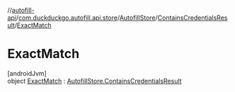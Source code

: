 //[autofill-api](../../../../../index.md)/[com.duckduckgo.autofill.api.store](../../../index.md)/[AutofillStore](../../index.md)/[ContainsCredentialsResult](../index.md)/[ExactMatch](index.md)

# ExactMatch

[androidJvm]\
object [ExactMatch](index.md) : [AutofillStore.ContainsCredentialsResult](../index.md)
